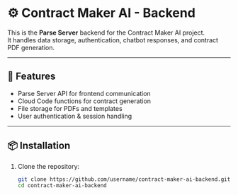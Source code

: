 # ⚙️ Contract Maker AI - Backend

This is the **Parse Server** backend for the Contract Maker AI project.  
It handles data storage, authentication, chatbot responses, and contract PDF generation.

---

## 🚀 Features
- Parse Server API for frontend communication
- Cloud Code functions for contract generation
- File storage for PDFs and templates
- User authentication & session handling

---

## 📦 Installation
1. Clone the repository:
   ```bash
   git clone https://github.com/username/contract-maker-ai-backend.git
   cd contract-maker-ai-backend
